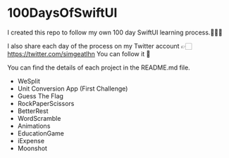 # 100DaysOfSwiftUI
I created this repo to follow my own 100 day SwiftUI learning process.👩🏻‍💻

I also share each day of the process on my Twitter account 👉🏻 https://twitter.com/simgeatlhn You can follow it 🥳

You can find the details of each project in the README.md file.


-	WeSplit
-	Unit Conversion App (First Challenge)
-	Guess The Flag
-	RockPaperScissors
-	BetterRest
-	WordScramble
-	Animations
-	EducationGame
-	iExpense
-	Moonshot

 
 
